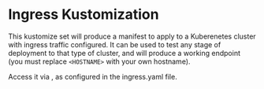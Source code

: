 # Ingress Kustomization
This kustomize set will produce a manifest to apply to a Kuberenetes cluster with ingress traffic configured. It can be used to test any stage of deployment to that type of cluster, and will produce a working endpoint (you must replace ```<HOSTNAME>``` with your own hostname). 

Access it via <HOSTNAME>, as configured in the ingress.yaml file.